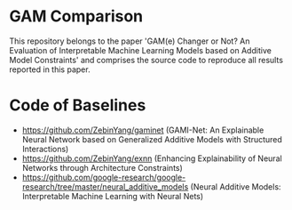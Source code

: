 # GAM Comparison

This repository belongs to the paper 'GAM(e) Changer or Not? An Evaluation of Interpretable Machine Learning Models based on Additive Model Constraints' and comprises the source code to reproduce all results reported in this paper.

# Code of Baselines
- https://github.com/ZebinYang/gaminet (GAMI-Net: An Explainable Neural Network based on Generalized Additive Models with Structured Interactions)
- https://github.com/ZebinYang/exnn (Enhancing Explainability of Neural Networks through Architecture Constraints)
- https://github.com/google-research/google-research/tree/master/neural_additive_models (Neural Additive Models: Interpretable Machine Learning with Neural Nets)
